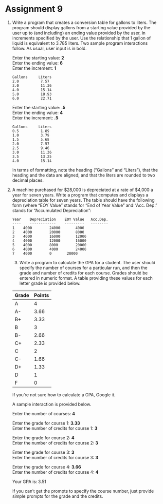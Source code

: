 # Assignment 9
1. Write a program that creates a conversion table for gallons to liters.  The program should display gallons from a starting value provided by the user up to (and including) an ending value provided by the user, in increments specified by the user. Use the relationship that 1 gallon of liquid is equivalent to 3.785 liters.  Two sample program interactions follow. As usual, user input is in bold.

	Enter the starting value: **2**<br>
	Enter the ending value: **6**<br>
	Enter the increment: **1**
	```
	Gallons		Liters
	2.0 		 7.57
	3.0 		 11.36
	4.0 		 15.14
	5.0 		 18.93
	6.0 		 22.71
	```

	Enter the starting value: **.5**<br>
	Enter the ending value: **4**<br>
	Enter the increment: **.5**
	```
	Gallons		Liters
	0.5 		 1.89
	1.0 		 3.79
	1.5 		 5.68
	2.0 		 7.57
	2.5 		 9.46
	3.0 		 11.36
	3.5 		 13.25
	4.0 		 15.14
	```
	In terms of formatting, note the heading (“Gallons” and “Liters”), that the heading and the data are aligned, and that the liters are rounded to two decimal places.
	
2. A machine purchased for $28,000 is depreciated at a rate of $4,000 a year for seven years.  Write a program that computes and displays a depreciation table for seven years.  The table should have the following form (where “EOY Value” stands for “End of Year Value” and “Acc. Dep.” stands for “Accumulated Depreciation”:
	```
	Year	Depreciation	EOY Value	Acc.Dep.
	----	------------	---------	--------
	1 	 4000 		 24000 		 4000
	2 	 4000 		 20000 		 8000
	3 	 4000 		 16000 		 12000
	4 	 4000 		 12000 		 16000
	5 	 4000 		 8000 		 20000
	6 	 4000 		 4000 		 24000
	7 	 4000 		 0 		 28000
	```
	
	3. Write a program to calculate the GPA for a student. The user should specify the number of courses for a particular run, and then the grade and number of credits for each course.  Grades should be entered in numeric format. A table providing these values for each letter grade is provided below.

	|Grade|Points|
	|-----|------|
	|A|4|
	|A-|3.66|
	|B+|3.33|
	|B|3|
	|B-|2.66|
	|C+|2.33|
	|C|2|
	|C-|1.66|
	|D+|1.33|
	|D|1|
	|F|0|

	If you’re not sure how to calculate a GPA, Google it.

	A sample interaction is provided below.

	Enter the number of courses: **4**

	Enter the grade for course 1: **3.33**<br>
	Enter the number of credits for course 1: **3**

	Enter the grade for course 2: **4**<br>
	Enter the number of credits for course 2: **3**

	Enter the grade for course 3: **3**<br>
	Enter the number of credits for course 3: **3**

	Enter the grade for course 4: **3.66**<br>
	Enter the number of credits for course 4: **4**


	Your GPA is: 3.51

	If you can’t get the prompts to specify the course number, just provide simple prompts for the grade and the credits.
